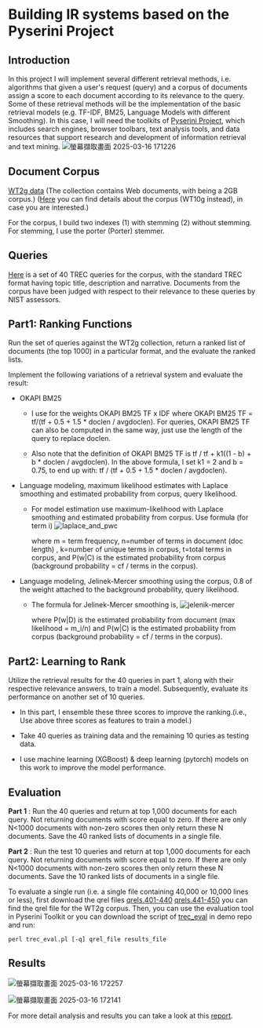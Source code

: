 # Building IR systems based on the Pyserini Project

## Introduction
In this project I will implement several different retrieval methods, i.e. algorithms that given a user's request (query) and a corpus of documents assign a score to each document according to its relevance to the query. Some of these retrieval methods will be the implementation of the basic retrieval models (e.g. TF-IDF, BM25, Language Models with different Smoothing). In this case, I will need the toolkits of [Pyserini Project](https://github.com/castorini/pyserini), which includes search engines, browser toolbars, text analysis tools, and data resources that support research and development of information retrieval and text mining.
![螢幕擷取畫面 2025-03-16 171226](https://github.com/user-attachments/assets/ad1068a8-22fc-4a69-8b42-d38d5da5b134)


## Document Corpus
[WT2g data](https://drive.google.com/file/d/1DHOHw6wwVF5ZiQ-BSYgn98UEoYOY5Pcf/view) (The collection contains Web documents, with being a 2GB corpus.) ([Here](http://ir.dcs.gla.ac.uk/test_collections/wt10g.html) you can find details about the corpus (WT10g instead), in case you are interested.) 

For the corpus, I build two indexes (1) with stemming (2) without stemming. For stemming, I use the porter (Porter) stemmer. 

## Queries
[Here](https://wm5.nccu.edu.tw/base/10001/course/10028223/content/proj02/topics.401-440.txt) is a set of 40 TREC queries for the corpus, with the standard TREC format having topic title, description and narrative. Documents from the corpus have been judged with respect to their relevance to these queries by NIST assessors.

## Part1: Ranking Functions
Run the set of queries against the WT2g collection, return a ranked list of documents (the top 1000) in a particular format, and the evaluate the ranked lists.

Implement the following variations of a retrieval system and evaluate the result:

- OKAPI BM25
  - I use for the weights OKAPI BM25 TF x IDF where OKAPI BM25 TF = tf/(tf + 0.5 + 1.5 * doclen / avgdoclen). For queries, OKAPI BM25 TF can also be computed in the same way, just use the length of the query to replace doclen.

  - Also note that the definition of OKAPI BM25 TF is tf / tf + k1((1 - b) + b * doclen / avgdoclen). In the above formula, I set k1 = 2 and b = 0.75, to end up with: tf / (tf + 0.5 + 1.5 * doclen / avgdoclen).

- Language modeling, maximum likelihood estimates with Laplace smoothing and estimated probability from corpus, query likelihood.

  - For model estimation use maximum-likelihood with Laplace smoothing and estimated probability from corpus. Use formula (for term i)
![laplace_and_pwc](https://github.com/user-attachments/assets/363273e1-1ff3-4f22-bd91-fadb7db27dad)

     where m = term frequency, n=number of terms in document (doc length) , k=number of unique terms in corpus, t=total terms in corpus, and P(w|C) is the estimated probability from corpus (background probability = cf / terms in the corpus).

- Language modeling, Jelinek-Mercer smoothing using the corpus, 0.8 of the weight attached to the background probability, query likelihood.

  - The formula for Jelinek-Mercer smoothing is,
![jelenik-mercer](https://github.com/user-attachments/assets/4c7ac6f3-b8e7-4fe3-ada6-7a11c1348b6c)

    where P(w|D) is the estimated probability from document (max likelihood = m_i/n) and P(w|C) is the estimated probability from corpus (background probability = cf / terms in the corpus).

## Part2: Learning to Rank
Utilize the retrieval results for the 40 queries in part 1, along with their respective relevance answers, to train a model. Subsequently, evaluate its performance on another set of 10 queries.

- In this part, I ensemble these three scores to improve the ranking.(i.e., Use above three scores as features to train a model.)

- Take 40 queries as training data and the remaining 10 quries as testing data.

- I use machine learning (XGBoost) & deep learning (pytorch) models on this work to improve the model performance.

## Evaluation
**Part 1** :
Run the 40 queries and return at top 1,000 documents for each query. Not returning documents with score equal to zero. If there are only N<1000 documents with non-zero scores then only return these N documents. Save the 40 ranked lists of documents in a single file.

**Part 2** :
Run the test 10 queries and return at top 1,000 documents for each query. Not returning documents with score equal to zero. If there are only N<1000 documents with non-zero scores then only return these N documents. Save the 10 ranked lists of documents in a single file.

To evaluate a single run (i.e. a single file containing 40,000 or 10,000 lines or less), first download the qrel files [qrels.401-440](https://wm5.nccu.edu.tw/base/10001/course/10028223/content/proj02/qrels.401-440.txt) [qrels.441-450](https://wm5.nccu.edu.tw/base/10001/course/10028223/content/proj02/qrels.441-450.txt) you can find the qrel file for the WT2g corpus. Then, you can use the evaluation tool in Pyserini Toolkit or you can download the script of [trec_eval](https://wm5.nccu.edu.tw/base/10001/course/10028223/content/proj02/trec_eval.pl) in demo repo and run:

``` perl trec_eval.pl [-q] qrel_file results_file ```

## Results
![螢幕擷取畫面 2025-03-16 172257](https://github.com/user-attachments/assets/9fa818d7-2b88-480a-8e50-ee05999c6178)

![螢幕擷取畫面 2025-03-16 172141](https://github.com/user-attachments/assets/69472360-58af-4d34-8c54-26fd135da7d7)

For more detail analysis and results you can take a look at this [report](https://github.com/user-attachments/files/19270306/WSM_project2.1.pdf).

